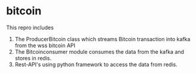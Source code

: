 # bitcoin

This repro includes
1. The ProducerBitcoin class which streams Bitcoin transaction into kafka from the wss bitcoin API 
2. The Bitcoinconsumer module consumes the data from the kafka and stores in redis.
2. Rest-API's using python framework to access the data from redis.
